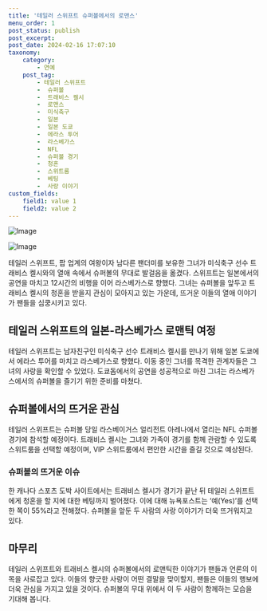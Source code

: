 ```yaml
---
title: '테일러 스위프트 슈퍼볼에서의 로맨스'
menu_order: 1
post_status: publish
post_excerpt: 
post_date: 2024-02-16 17:07:10
taxonomy:
    category:
        - 연예
    post_tag:
        - 테일러 스위프트
        -  슈퍼볼
        -  트래비스 켈시
        -  로맨스
        -  미식축구
        -  일본
        -  일본 도쿄
        -  에라스 투어
        -  라스베가스
        -  NFL
        -  슈퍼볼 경기
        -  청혼
        -  스위트룸
        -  베팅
        -  사랑 이야기
custom_fields:
    field1: value 1
    field2: value 2
---
```


![Image](https://mimgnews.pstatic.net/image/109/2024/02/11/0005016384_001_20240211172702948.jpg?type=w540)

![Image](https://ssl.pstatic.net/mimgnews/image/109/2024/02/11/0005016384_002_20240211172702972.jpg?type=w540)

테일러 스위프트, 팝 업계의 여왕이자 남다른 팬더미를 보유한 그녀가 미식축구 선수 트래비스 켈시와의 열애 속에서 슈퍼볼의 무대로 발걸음을 옮겼다. 스위프트는 일본에서의 공연을 마치고 12시간의 비행을 이어 라스베가스로 향했다. 그녀는 슈퍼볼을 앞두고 트래비스 켈시의 청혼을 받을지 관심이 모아지고 있는 가운데, 뜨거운 이들의 열애 이야기가 팬들을 심쿵시키고 있다.
## 테일러 스위프트의 일본-라스베가스 로맨틱 여정
테일러 스위프트는 남자친구인 미식축구 선수 트래비스 켈시를 만나기 위해 일본 도쿄에서 에라스 투어를 마치고 라스베가스로 향했다. 이동 중인 그녀를 목격한 관계자들은 그녀의 사랑을 확인할 수 있었다. 도쿄돔에서의 공연을 성공적으로 마친 그녀는 라스베가스에서의 슈퍼볼을 즐기기 위한 준비를 마쳤다.
## 슈퍼볼에서의 뜨거운 관심
테일러 스위프트는 슈퍼볼 당일 라스베이거스 얼리전트 아레나에서 열리는 NFL 슈퍼볼 경기에 참석할 예정이다. 트래비스 켈시는 그녀와 가족이 경기를 함께 관람할 수 있도록 스위트룸을 선택할 예정이며, VIP 스위트룸에서 편안한 시간을 즐길 것으로 예상된다.
### 슈퍼볼의 뜨거운 이슈
한 캐나다 스포츠 도박 사이트에서는 트래비스 켈시가 경기가 끝난 뒤 테일러 스위프트에게 청혼을 할 지에 대한 베팅까지 벌어졌다. 이에 대해 뉴욕포스트는 ‘예(Yes)’를 선택한 쪽이 55%라고 전해졌다. 슈퍼볼을 앞둔 두 사람의 사랑 이야기가 더욱 뜨거워지고 있다.
## 마무리
테일러 스위프트와 트래비스 켈시의 슈퍼볼에서의 로맨틱한 이야기가 팬들과 언론의 이목을 사로잡고 있다. 이들의 향긋한 사랑이 어떤 결말을 맞이할지, 팬들은 이들의 행보에 더욱 관심을 가지고 있을 것이다. 슈퍼볼의 무대 위에서 이 두 사람이 함께하는 모습을 기대해 봅니다.

